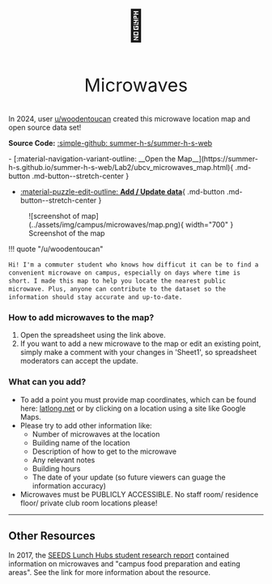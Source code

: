 #

<p align="center" style="font-size:60px;">🍿</p>
<p align="center" style="font-size:36px;">Microwaves</p>

In 2024, user [u/woodentoucan](https://reddit.com/u/woodentoucan) created this microwave location map and open source data set!

**Source Code:** [:simple-github: summer-h-s/summer-h-s-web](https://github.com/summer-h-s/summer-h-s-web/tree/main/Lab2)

<div class="grid cards" markdown>
- [:material-navigation-variant-outline: __Open the Map__](https://summer-h-s.github.io/summer-h-s-web/Lab2/ubcv_microwaves_map.html){ .md-button .md-button--stretch-center }

- [:material-puzzle-edit-outline: __Add / Update data__](https://docs.google.com/spreadsheets/d/1meLUxBldPY7nR5bxVDAH_YshUEVnrjwjLYQZtJVxCR8/edit#gid=1254679531){ .md-button .md-button--stretch-center }
</div>

<figure markdown="span">
  ![screenshot of map](../assets/img/campus/microwaves/map.png){ width="700" }
  <figcaption>Screenshot of the map</figcaption>
</figure>

!!! quote "/u/woodentoucan"

    Hi! I'm a commuter student who knows how difficut it can be to find a convenient microwave on campus, especially on days where time is short. I made this map to help you locate the nearest public microwave. Plus, anyone can contribute to the dataset so the information should stay accurate and up-to-date.
    
### How to add microwaves to the map?

1. Open the spreadsheet using the link above.
2. If you want to add a new microwave to the map or edit an existing point, simply make a comment with your changes in 'Sheet1', so spreadsheet moderators can accept the update.

### What can you add?

- To add a point you must provide map coordinates, which can be found here: [latlong.net](https://www.latlong.net/) or by clicking on a location using a site like Google Maps.
- Please try to add other information like:
    - Number of microwaves at the location
    - Building name of the location
    - Description of how to get to the microwave
    - Any relevant notes
    - Building hours
    - The date of your update (so future viewers can guage the information accuracy)								
- Microwaves must be PUBLICLY ACCESSIBLE. No staff room/ residence floor/ private club room locations please!

---

## Other Resources

In 2017, the [SEEDS Lunch Hubs student research report](https://sustain.ubc.ca/sites/sustain.ubc.ca/files/seedslibrary/LunchHubs_Reportv5%20SEEDS_0.pdf) contained information on microwaves and "campus food preparation and eating areas". See the link for more information about the resource.
